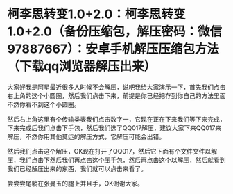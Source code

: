 # 柯李思转变1.0+2.0：柯李思转变1.0+2.0（备份压缩包，解压密码：微信97887667）：安卓手机解压压缩包方法（下载qq浏览器解压出来）

大家好我是阿星最近很多人时候不会解压，说吧我给大家演示一下，首先我们点击右上角的这个小圆圈，然后我们点击下来，前提是你已经把存到你自己的方法里面不然你看不到这个小圆圈。

然后右上角这里有个传输类表我们点击数字一，它现在正在下来我们等下来完成，下来完成后我们点击下手包，然后我们选了QQ017解压，建议大家下来QQ017来解压，不然你用其他莫运的解压方式，它解压可能会出错。

然后我们点击这个解压，OK现在打开了QQ017，然后它下面有个文件文件以解压，我们点击下然后我们再点击这个压手包，然后再点击这个以解压，然后就看到我们已经解压出来的东西，我们就可以点击来看了。

尝尝尝尾躺在张曼玉的腿上并且手，OK谢谢大家。